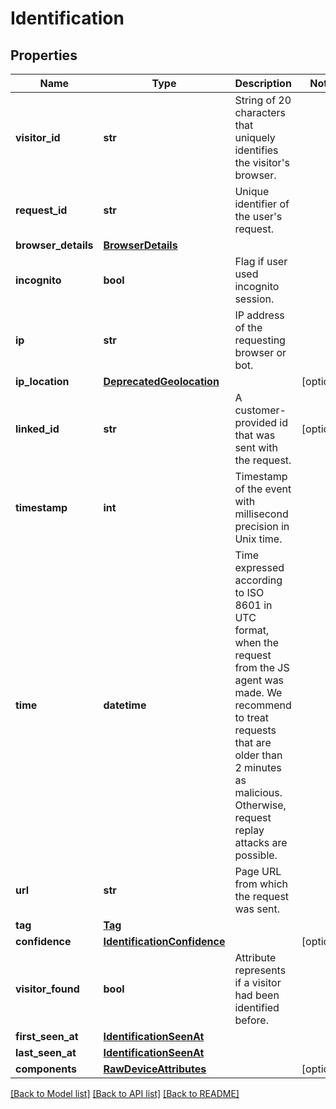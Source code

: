 # Identification

## Properties
Name | Type | Description | Notes
------------ | ------------- | ------------- | -------------
**visitor_id** | **str** | String of 20 characters that uniquely identifies the visitor's browser. | 
**request_id** | **str** | Unique identifier of the user's request. | 
**browser_details** | [**BrowserDetails**](BrowserDetails.md) |  | 
**incognito** | **bool** | Flag if user used incognito session. | 
**ip** | **str** | IP address of the requesting browser or bot. | 
**ip_location** | [**DeprecatedGeolocation**](DeprecatedGeolocation.md) |  | [optional] 
**linked_id** | **str** | A customer-provided id that was sent with the request. | [optional] 
**timestamp** | **int** | Timestamp of the event with millisecond precision in Unix time. | 
**time** | **datetime** | Time expressed according to ISO 8601 in UTC format, when the request from the JS agent was made. We recommend to treat requests that are older than 2 minutes as malicious. Otherwise, request replay attacks are possible. | 
**url** | **str** | Page URL from which the request was sent. | 
**tag** | [**Tag**](Tag.md) |  | 
**confidence** | [**IdentificationConfidence**](IdentificationConfidence.md) |  | [optional] 
**visitor_found** | **bool** | Attribute represents if a visitor had been identified before. | 
**first_seen_at** | [**IdentificationSeenAt**](IdentificationSeenAt.md) |  | 
**last_seen_at** | [**IdentificationSeenAt**](IdentificationSeenAt.md) |  | 
**components** | [**RawDeviceAttributes**](RawDeviceAttributes.md) |  | [optional] 

[[Back to Model list]](../README.md#documentation-for-models) [[Back to API list]](../README.md#documentation-for-api-endpoints) [[Back to README]](../README.md)

